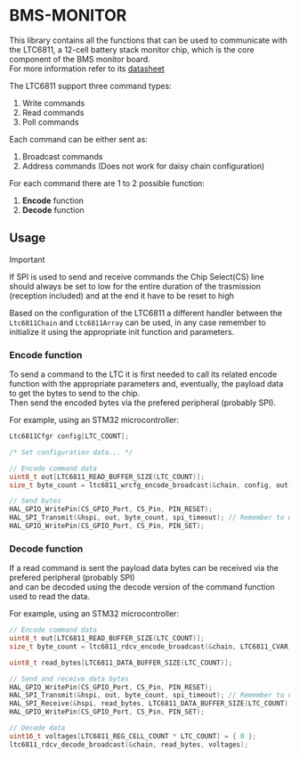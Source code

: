 # BMS-MONITOR

This library contains all the functions that can be used to communicate with the LTC6811,
a 12-cell battery stack monitor chip, which is the core component of the BMS monitor board. \
For more information refer to its [datasheet](/docs/bms-monitor/assets/ltc6811-1-6811-2.pdf)

The LTC6811 support three command types:
1. Write commands
2. Read commands
3. Poll commands

Each command can be either sent as:
1. Broadcast commands
2. Address commands (Does not work for daisy chain configuration)

For each command there are 1 to 2 possible function:
1. **Encode** function
2. **Decode** function


## Usage

> [!IMPORTANT]
> If SPI is used to send and receive commands the Chip Select(CS) line should always be
> set to low for the entire duration of the trasmission (reception included) and at the
> end it have to be reset to high

Based on the configuration of the LTC6811 a different handler between the `Ltc6811Chain` and `Ltc6811Array`
can be used, in any case remember to initialize it using the appropriate init function and parameters.

### Encode function

To send a command to the LTC it is first needed to call its related encode function
with the appropriate parameters and, eventually, the payload data to get the bytes to send to the chip. \
Then send the encoded bytes via the prefered peripheral (probably SPI).

For example, using an STM32 microcontroller:
```c
Ltc6811Cfgr config[LTC_COUNT];

/* Set configuration data... */

// Encode command data
uint8_t out[LTC6811_READ_BUFFER_SIZE(LTC_COUNT)];
size_t byte_count = ltc6811_wrcfg_encode_broadcast(&chain, config, out);

// Send bytes
HAL_GPIO_WritePin(CS_GPIO_Port, CS_Pin, PIN_RESET);
HAL_SPI_Transmit(&hspi, out, byte_count, spi_timeout); // Remember to use 'byte_count' as the data length
HAL_GPIO_WritePin(CS_GPIO_Port, CS_Pin, PIN_SET);
```

### Decode function

If a read command is sent the payload data bytes can be received via the prefered peripheral (probably SPI) \
and can be decoded using the decode version of the command function used to read the data.


For example, using an STM32 microcontroller:
```c
// Encode command data
uint8_t out[LTC6811_READ_BUFFER_SIZE(LTC_COUNT)];
size_t byte_count = ltc6811_rdcv_encode_broadcast(&chain, LTC6811_CVAR, out);

uint8_t read_bytes[LTC6811_DATA_BUFFER_SIZE(LTC_COUNT)];

// Send and receive data bytes
HAL_GPIO_WritePin(CS_GPIO_Port, CS_Pin, PIN_RESET);
HAL_SPI_Transmit(&hspi, out, byte_count, spi_timeout); // Remember to use 'byte_count' as the data length
HAL_SPI_Receive(&hspi, read_bytes, LTC6811_DATA_BUFFER_SIZE(LTC_COUNT), spi_timeout);
HAL_GPIO_WritePin(CS_GPIO_Port, CS_Pin, PIN_SET);

// Decode data
uint16_t voltages[LTC6811_REG_CELL_COUNT * LTC_COUNT] = { 0 };
ltc6811_rdcv_decode_broadcast(&chain, read_bytes, voltages);
```

